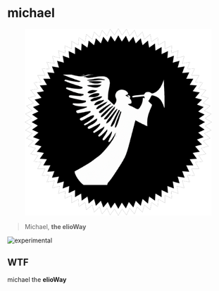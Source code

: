 # michael

<figure>
  <img src="star.png" alt="">
</figure>

> Michael, **the elioWay**

![experimental](/eliosin/icon/devops/experimental/favicon.ico "experimental")

## WTF

michael the **elioWay**
